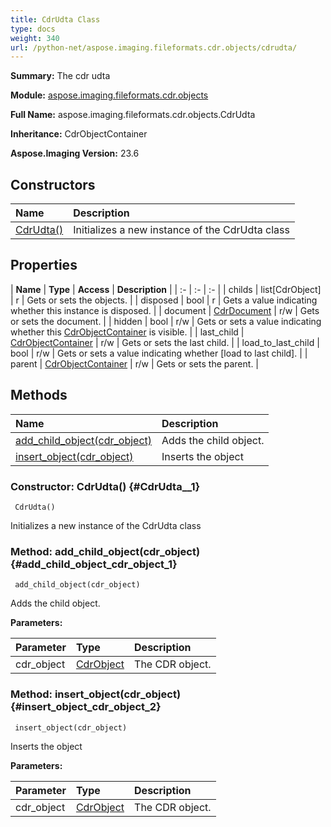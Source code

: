 ```yaml
---
title: CdrUdta Class
type: docs
weight: 340
url: /python-net/aspose.imaging.fileformats.cdr.objects/cdrudta/
---
```


**Summary:** The cdr udta

**Module:** [aspose.imaging.fileformats.cdr.objects](/imaging/python-net/aspose.imaging.fileformats.cdr.objects/)

**Full Name:** aspose.imaging.fileformats.cdr.objects.CdrUdta

**Inheritance:** CdrObjectContainer

**Aspose.Imaging Version:** 23.6

## **Constructors**
| **Name** | **Description** |
| :- | :- |
| [CdrUdta()](#CdrUdta__1) | Initializes a new instance of the CdrUdta class |
## **Properties**
| **Name** | **Type** | **Access** | **Description** |
| :- | :- | :- |
| childs | list[CdrObject] | r | Gets or sets the objects. |
| disposed | bool | r | Gets a value indicating whether this instance is disposed. |
| document | [CdrDocument](/imaging/python-net/aspose.imaging.fileformats.cdr.objects/cdrdocument) | r/w | Gets or sets the document. |
| hidden | bool | r/w | Gets or sets a value indicating whether this [CdrObjectContainer](/imaging/python-net/aspose.imaging.fileformats.cdr.objects/cdrobjectcontainer/) is visible. |
| last_child | [CdrObjectContainer](/imaging/python-net/aspose.imaging.fileformats.cdr.objects/cdrobjectcontainer) | r/w | Gets or sets the last child. |
| load_to_last_child | bool | r/w | Gets or sets a value indicating whether [load to last child]. |
| parent | [CdrObjectContainer](/imaging/python-net/aspose.imaging.fileformats.cdr.objects/cdrobjectcontainer) | r/w | Gets or sets the parent. |
## **Methods**
| **Name** | **Description** |
| :- | :- |
| [add_child_object(cdr_object)](#add_child_object_cdr_object_1) | Adds the child object. |
| [insert_object(cdr_object)](#insert_object_cdr_object_2) | Inserts the object |


### Constructor: CdrUdta() {#CdrUdta__1}


```
 CdrUdta() 
```

Initializes a new instance of the CdrUdta class

### Method: add_child_object(cdr_object) {#add_child_object_cdr_object_1}


```
 add_child_object(cdr_object) 
```

Adds the child object.

**Parameters:**

| Parameter | Type | Description |
| :- | :- | :- |
| cdr_object | [CdrObject](/imaging/python-net/aspose.imaging.fileformats.cdr.objects/cdrobject) | The CDR object. |

### Method: insert_object(cdr_object) {#insert_object_cdr_object_2}


```
 insert_object(cdr_object) 
```

Inserts the object

**Parameters:**

| Parameter | Type | Description |
| :- | :- | :- |
| cdr_object | [CdrObject](/imaging/python-net/aspose.imaging.fileformats.cdr.objects/cdrobject) | The CDR object. |

